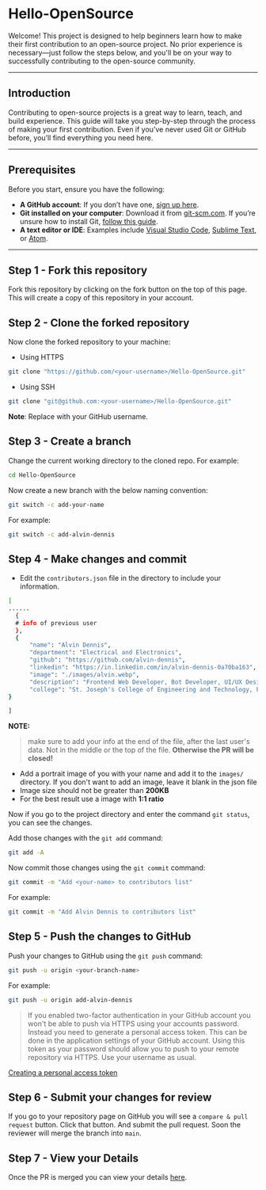 
# Hello-OpenSource

Welcome! This project is designed to help beginners learn how to make their first contribution to an open-source project. No prior experience is necessary—just follow the steps below, and you'll be on your way to successfully contributing to the open-source community.

---

## Introduction

Contributing to open-source projects is a great way to learn, teach, and build experience. This guide will take you step-by-step through the process of making your first contribution. Even if you’ve never used Git or GitHub before, you’ll find everything you need here.

---

## Prerequisites

Before you start, ensure you have the following:

- **A GitHub account**: If you don’t have one, [sign up here](https://github.com/).
- **Git installed on your computer**: Download it from [git-scm.com](https://git-scm.com/). If you’re unsure how to install Git, [follow this guide](https://git-scm.com/book/en/v2/Getting-Started-Installing-Git).
- **A text editor or IDE**: Examples include [Visual Studio Code](https://code.visualstudio.com/), [Sublime Text](https://www.sublimetext.com/), or [Atom](https://atom.io/).

---

## Step 1 - Fork this repository

Fork this repository by clicking on the fork button on the top of this page.
This will create a copy of this repository in your account.

## Step 2 - Clone the forked repository

Now clone the forked repository to your machine:

- Using HTTPS

```sh
git clone "https://github.com/<your-username>/Hello-OpenSource.git"
```

- Using SSH

```sh
git clone "git@github.com:<your-username>/Hello-OpenSource.git"
```

**Note**: Replace <your-username> with your GitHub username.

## Step 3 - Create a branch

Change the current working directory to the cloned repo.
For example:

```sh
cd Hello-OpenSource
```

Now create a new branch with the below naming convention:

```sh
git switch -c add-your-name
```

For example:

```sh
git switch -c add-alvin-dennis
```

## Step 4 - Make changes and commit

- Edit the `contributors.json` file in the directory to include your information.

```sh
[
......
  {
  # info of previous user
  },
  {
      "name": "Alvin Dennis",
      "department": "Electrical and Electronics",
      "github": "https://github.com/alvin-dennis",
      "linkedin": "https://in.linkedin.com/in/alvin-dennis-0a70ba163",
      "image": "./images/alvin.webp",
      "description": "Frontend Web Developer, Bot Developer, UI/UX Designer, Tester",
      "college": "St. Joseph's College of Engineering and Technology, Palai"
}

]
```
**NOTE:** 
> make sure to add your info at the end of the file, after the last user's data. Not in the middle or the top of the file.
> **Otherwise the PR will be closed!**

- Add a portrait image of you with your name and add it to the `images/` directory. If you don't want to add an image, leave it blank in the json file
- Image size should not be greater than **200KB**
- For the best result use a image with **1:1 ratio**

Now if you go to the project directory and enter the command `git status`, you can see the changes.

Add those changes with the `git add` command:
```sh
git add -A
```

Now commit those changes using the `git commit` command:

```sh
git commit -m "Add <your-name> to contributors list"
```

For example:

```sh
git commit -m "Add Alvin Dennis to contributors list"
```
## Step 5 - Push the changes to GitHub

Push your changes to GitHub using the `git push` command:

```sh
git push -u origin <your-branch-name>
```

For example:

```sh
git push -u origin add-alvin-dennis
```

> If you enabled two-factor authentication in your GitHub account you won't be able to push via HTTPS using your accounts password. Instead you need to generate a personal access token. This can be done in the application settings of your GitHub account. Using this token as your password should allow you to push to your remote repository via HTTPS. Use your username as usual.

[Creating a personal access token](https://docs.github.com/en/authentication/keeping-your-account-and-data-secure/creating-a-personal-access-token)

## Step 6 - Submit your changes for review

If you go to your repository page on GitHub you will see a `compare & pull request` button. Click that button.
And submit the pull request.
Soon the reviewer will merge the branch into `main`.

## Step 7 - View your Details

Once the PR is merged you can view your details [here](https://hello-opensource.vercel.app/).
